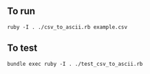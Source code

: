 ## To run
``
ruby -I . ./csv_to_ascii.rb example.csv 
``

## To test
``
bundle exec ruby -I . ./test_csv_to_ascii.rb
``
